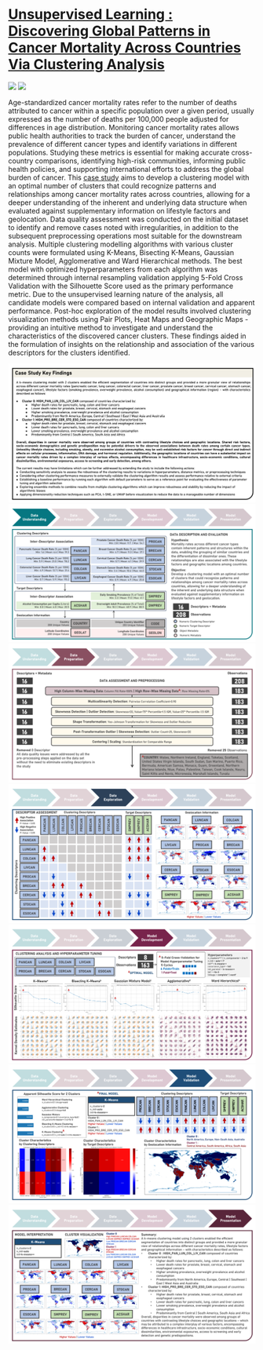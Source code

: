 # [Unsupervised Learning : Discovering Global Patterns in Cancer Mortality Across Countries Via Clustering Analysis](https://johnpaulinepineda.github.io/Portfolio_Project_43/)

[![](https://img.shields.io/badge/Python-black?logo=Python)](#) [![](https://img.shields.io/badge/Jupyter-black?logo=Jupyter)](#)

Age-standardized cancer mortality rates refer to the number of deaths attributed to cancer within a specific population over a given period, usually expressed as the number of deaths per 100,000 people adjusted for differences in age distribution. Monitoring cancer mortality rates allows public health authorities to track the burden of cancer, understand the prevalence of different cancer types and identify variations in different populations. Studying these metrics is essential for making accurate cross-country comparisons, identifying high-risk communities, informing public health policies, and supporting international efforts to address the global burden of cancer. This [case study](https://johnpaulinepineda.github.io/Portfolio_Project_43/) aims to develop a clustering model with an optimal number of clusters that could recognize patterns and relationships among cancer mortality rates across countries, allowing for a deeper understanding of the inherent and underlying data structure when evaluated against supplementary information on lifestyle factors and geolocation. Data quality assessment was conducted on the initial dataset to identify and remove cases noted with irregularities, in addition to the subsequent preprocessing operations most suitable for the downstream analysis. Multiple clustering modelling algorithms with various cluster counts were formulated using K-Means, Bisecting K-Means, Gaussian Mixture Model, Agglomerative and Ward Hierarchical methods. The best model with optimized hyperparameters from each algorithm was determined through internal resampling validation applying 5-Fold Cross Validation with the Silhouette Score used as the primary performance metric. Due to the unsupervised learning nature of the analysis, all candidate models were compared based on internal validation and apparent performance. Post-hoc exploration of the model results involved clustering visualization methods using Pair Plots, Heat Maps and Geographic Maps - providing an intuitive method to investigate and understand the characteristics of the discovered cancer clusters. These findings aided in the formulation of insights on the relationship and association of the various descriptors for the clusters identified.

<img src="docs/CaseStudy4_Summary_0.png?raw=true"/>

<img src="docs/CaseStudy4_Summary_1.png?raw=true"/>

<img src="docs/CaseStudy4_Summary_2.png?raw=true"/>

<img src="docs/CaseStudy4_Summary_3.png?raw=true"/>

<img src="docs/CaseStudy4_Summary_4.png?raw=true"/>

<img src="docs/CaseStudy4_Summary_5.png?raw=true"/>

<img src="docs/CaseStudy4_Summary_6.png?raw=true"/>
